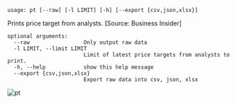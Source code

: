 ```
usage: pt [--raw] [-l LIMIT] [-h] [--export {csv,json,xlsx}]
```

Prints price target from analysts. [Source: Business Insider]

```
optional arguments:
  --raw                 Only output raw data
  -l LIMIT, --limit LIMIT
                        Limit of latest price targets from analysts to print.
  -h, --help            show this help message
  --export {csv,json,xlsx}
                        Export raw data into csv, json, xlsx
```

![pt](https://user-images.githubusercontent.com/46355364/154235470-58ed232e-116e-442a-bffe-8e855eba3bda.png)
